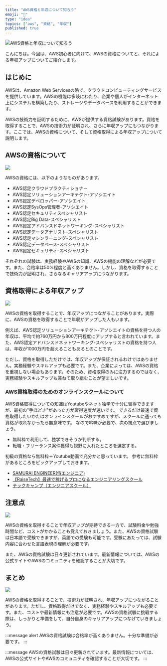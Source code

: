 ```yaml
---
title: "AWS資格と年収について知ろう"
emoji: "💼"
type: "idea"
topics: ["aws", "資格", "年収"]
published: true
---
```

![AWS資格と年収について知ろう](https://storage.googleapis.com/zenn-user-upload/ab5fea82a308-20230430.jpg)

こんにちは。今回は、AWS初心者に向けて、AWSの資格についてと、それによる年収アップについてご紹介します。

## はじめに

AWSは、Amazon Web Servicesの略で、クラウドコンピューティングサービスを提供しています。AWSの機能は多岐にわたり、企業や個人がインターネット上にシステムを構築したり、ストレージやデータベースを利用することができます。

AWSの技術力を証明するために、AWSが提供する資格試験があります。資格を取得することで、AWSの技術力が証明され、さらに年収アップにもつながります。ここでは、AWSの資格について、そして資格取得による年収アップについて説明します。

## AWSの資格について
![](https://storage.googleapis.com/zenn-user-upload/f5c97092c0dc-20230430.jpg)

AWSの資格には、以下のようなものがあります。

- AWS認定クラウドプラクティショナー
- AWS認定ソリューションアーキテクト-アソシエイト
- AWS認定デベロッパー-アソシエイト
- AWS認定SysOps管理者-アソシエイト
- AWS認定セキュリティスペシャリスト
- AWS認定Big Data-スペシャリスト
- AWS認定アドバンスドネットワーキング-スペシャリスト
- AWS認定データアナリスト-スペシャリスト
- AWS認定マシンラーニング-スペシャリスト
- AWS認定データベース-スペシャリスト
- AWS認定セキュリティ-スペシャリスト

それぞれの試験は、実務経験やAWSの知識、AWSの機能の理解などが必要です。また、合格率は50%程度と高くありません。しかし、資格を取得することで技術力が証明され、さらなるキャリアアップにつながります。

## 資格取得による年収アップ
![](https://storage.googleapis.com/zenn-user-upload/14c293398e53-20230430.jpg)

AWSの資格を取得することで、年収アップにつながることがあります。実際に、AWSの資格を取得することで年収がアップした人もいます。

例えば、AWS認定ソリューションアーキテクト-アソシエイトの資格を持つ人の年収は、平均で約760万円から800万円程度にアップすると言われています。また、AWS認定アドバンスドネットワーキング-スペシャリストの資格を持つ人は、年収が1000万円を超えることもあるとのことです。

ただし、資格を取得しただけでは、年収アップが保証されるわけではありません。実務経験やスキルアップも必要です。また、企業によっては、AWSの資格を重視しない場合もあります。そのため、資格取得のみに注力するのではなく、実務経験やスキルアップも兼ねて取り組むことが望ましいです。

### AWS資格取得のためのオンラインスクールについて
AWS資格取得についての知識はYoutubeやネット独学で十分に習得できますが、最初の"手ほどき"があった方が習得速度が速いです。
できるだけ最速で資格取得したいかたはオンラインスクールがおすすめですが、スクールに通っても資格が取れなかったら無意味です。
なので吟味が必要で、次の視点で選びましょう。
- 無料枠で利用して、独学できそうか判断する。
- 転職・フリーランス案件獲得も視野に入れたところを選定する。

初級の資格なら無料枠＋Youtube動画で充分かと思っています。
参考に無料枠があるところをピックアップしておきます。
- [SAMURAI ENGINEER(侍エンジニア)](//af.moshimo.com/af/c/click?a_id=2612477&p_id=1421&pc_id=2473&pl_id=21248)
- [【RaiseTech】最速で稼げるプロになるエンジニアリングスクール](//af.moshimo.com/af/c/click?a_id=2613693&p_id=2011&pc_id=4076&pl_id=27478)
- [テックキャンプ（エンジニアスクール）](//af.moshimo.com/af/c/click?a_id=2612474&p_id=1770&pc_id=3386&pl_id=65139)


## 注意点
![](https://storage.googleapis.com/zenn-user-upload/10fb149b338b-20230430.jpg)

AWSの資格を取得することで年収アップが期待できる一方で、試験料金や勉強時間など、コストがかかることも覚えておきましょう。また、AWSの資格試験は日本語で受験できますが、英語での受験も可能です。受験にあたっては、試験内容に合わせた言語表現の理解が必要です。

また、AWSの資格試験は日々更新されています。最新情報については、AWSの公式サイトやAWSのコミュニティを確認することが大切です。

## まとめ
![](https://storage.googleapis.com/zenn-user-upload/64770ba78b64-20230430.jpg)

AWSの資格を取得することで、技術力が証明され、年収アップにつながることがあります。ただし、資格取得だけでなく、実務経験やスキルアップも必要です。また、コストや最新情報にも注意が必要です。AWSの資格試験に挑戦する際は、しっかりと準備をして、自分自身のキャリアアップにつなげていきましょう。

:::message alert
AWSの資格試験は合格率が高くありません。十分な準備が必要です。
:::

:::message
AWSの資格試験は日々更新されています。最新情報については、AWSの公式サイトやAWSのコミュニティを確認することが大切です。
:::
